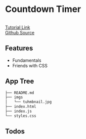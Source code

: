 # Countdown Timer

<img src="" />

[Tutorial Link](https://courses.wesbos.com/account/access/5f602c40f8289514d0f9b6fc/view/194158691)  
[Github Source](https://github.com/wesbos/JavaScript30/tree/master/29%20-%20Countdown%20Timer)

## Features

- Fundamentals
- Friends with CSS

## App Tree

```bash
├── README.md
├── imgs
│   └── tuhmbnail.jpg
├── index.html
├── index.js
└── styles.css
```

## Todos